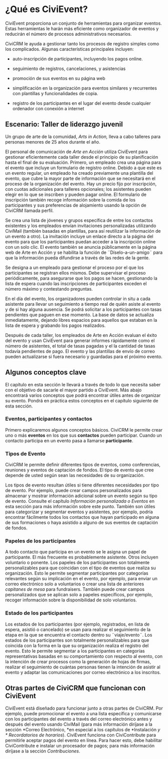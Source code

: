 ¿Qué es CiviEvent?
==================

CiviEvent proporciona un conjunto de herramientas para organizar eventos. Estas
herramientas le harán más eficiente como organizador de eventos y reducirán el
número de procesos administrativos necesarios.

CiviCRM le ayuda a gestionar tanto los procesos de registro simples como los
complicados. Algunas características principales incluyen:

-   auto-inscripción de participantes, incluyendo los pagos online.

-   seguimiento de registros, cancelaciones, y asistencias

-   promoción de sus eventos en su página web

-   simplificación en la organización para eventos similares y recurrentes con
    plantillas y funcionalidades de copia.

-   registro de los participantes en el lugar del evento desde cualquier
    ordenador con conexión a internet

Escenario: Taller de liderazgo juvenil
--------------------------------------

Un grupo de arte de la comunidad, *Arts in Action,* lleva a cabo talleres para
personas menores de 25 años durante el año.

El personal de comunicación de *Arte en Acción* utiliza CiviEvent para gestionar
eficientemente cada taller desde el principio de su planificación hasta el final
de su evaluación. Primero, un empleado crea una página para el evento que
incluye un formulario de registro online. Debido a que este es un evento
regular, un empleado ha creado previamente una plantilla del evento, que cubre
la mayor parte de información que se necesitará en el proceso de la organización
del evento. Hay un precio fijo por inscripción, con cuotas adicionales para
talleres opcionales; los asistentes pueden elegir en lo que se inscriben y
pueden pagar online. El formulario de inscripción también recoge información
sobre la comida de los participantes y sus preferencias de alojamiento usando la
opción de CiviCRM llamada perfil.

Se crea una lista de jóvenes y grupos específica de entre los contactos
existentes y los empleados envían invitaciones personalizadas utilizando
CiviMail (también basadas en plantillas, para así reutilizar la información de
un evento a otro). La invitación incluye un enlace directo a la página del
evento para que los participantes puedan acceder a la inscripción online con un
solo clic. El evento también se anuncia públicamente en la página web de Arte en
Acción y se habilita la función de ¨Díselo-a-un-amigo¨ para que la información
pueda difundirse a través de las redes de la gente.

Se designa a un empleado para gestionar el proceso por el que los participantes
se registran ellos mismos. Debe supervisar el proceso periódicamente, para
asegurarse que los pagos se hacen, gestionando la lista de espera cuando las
inscripciones de participantes exceden el número máximo y contestando preguntas.

En el día del evento, los organizadores pueden controlar in situ a cada
asistente para llevar un seguimiento a tiempo real de quién asiste al evento y
de si hay alguna ausencia. Se podrá solicitar a los participantes con tasas
pendientes que paguen en ese momento. La base de datos se actualiza
inmediatamente, dejando libres espacios para aquellos que estaban en la lista de
espera y grabando los pagos realizados.

Después de cada taller, los empleados de Arte en Acción evaluan el éxito del
evento y usan CiviEvent para generar informes rápidamente como el número de
asistentes, el total de tasas pagadas y el la cantidad de tasas todavía
pendientes de pago. El evento y las plantillas de envío de correo pueden
actualizarse si fuera necesario y guardadas para el próximo evento.

Algunos conceptos clave
-----------------------

El capítulo en esta sección le llevará a través de todo lo que necesita saber
con el objetivo de sacarle el mayor partido a CiviEvent. Más abajo encontrará
varios conceptos que podrá encontrar útiles antes de organizar su evento. Pondrá
en práctica estos conceptos en el capítulo siguiente de esta sección.

### Eventos, participantes y contactos

Primero explicaremos algunos conceptos básicos. CiviCRM le permite crear uno o
más **eventos** en los que sus **contactos** pueden participar. Cuando un
contacto participa en un evento pasa a llamarse **participante**.

### Tipos de Evento

CiviCRM le permite definir diferentes tipos de eventos, como conferencias,
reuniones y eventos de captación de fondos. El tipo de evento que cree depende
de usted según sean las necesidades de su organización.

Los tipos de evento resultan útiles si tiene diferentes necesidades por tipo de
evento. Por ejemplo, puede crear campos personalizados para almacenar y mostrar
información adicional sobre un evento según su tipo de evento. Consulte el
capítulo *Información personalizada o Eventos* en esta sección para más
información sobre este punto. También son útiles para categorizar y segmentar
eventos y asistentes, por ejemplo, podría encontrar fácilmente todos los
contactos que hayan participado en alguna de sus formaciones o haya asistido a
alguno de sus eventos de captación de fondos.

### Papeles de los participantes

A todo contacto que participa en un evento se le asigna un papel de
participante. El más frecuente es probablemente asistente. Otros incluyen
voluntario o ponente. Los papeles de los participantes son totalmente
personalizables para que coincidan con el tipo de eventos que realiza su
organización. Esto le permite segmentar participantes por categorías relevantes
según su implicación en el evento, por ejemplo, para enviar un correo
electrónico solo a voluntarios o crear una lista de anteriores *capitanes de
mesa* para fundraisers.  También puede crear campos personalizados que se
aplican solo a papeles específicos, por ejemplo, recoger información sobre la
disponibilidad de solo voluntarios.

### Estado de los participantes

Los estados de los participantes (por ejemplo, registrados, en lista de espera,
asistió o cancelado) se usan para realizar el seguimiento de la etapa en la que
se encuentra el contacto dentro su ¨viaje/evento¨.  Los estados de los
participantes son totalmente personalizables para que coincida con la forma en
la que su organización realiza el registro del evento.  Esto le permite
segmentar a los participantes en categorías representativas basadas en su
comportamiento con respecto al evento, con la intención de crear procesos como
la generación de hojas de firmas, realizar el seguimiento de cuántas personas
tienen la intención de asistir al evento y adaptar las comunicaciones por correo
electrónico a los inscritos.

Otras partes de CiviCRM que funcionan con CiviEvent
---------------------------------------------------

CiviEvent está diseñado para funcionar junto a otras partes de CiviCRM.  Por
ejemplo, puede promocionar el evento a una lista específica y comunicarse con
los participantes del evento a través del correo electrónico antes y después del
evento usando CiviMail (para más información diríjase a la sección  *Correo
Electrónico, *en especial a los capítulos de *Instalación *y * Recordatorios de
horarios*).  CiviEvent funciona con CiviContribute para permitirle aceptar pagos
del evento en línea.  Para hacer esto, debe habilitar CiviContribute e instalar
un procesador de pagos;  para más información diríjase a la sección *Contribuciones*.
